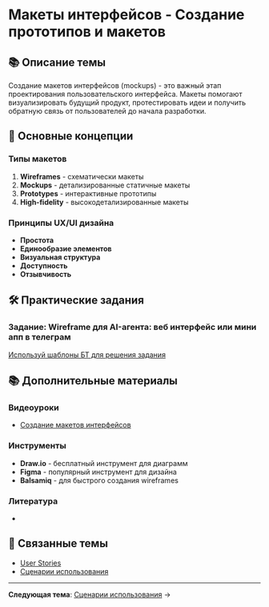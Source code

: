 # Макеты интерфейсов - Создание прототипов и макетов

## 📚 Описание темы

Создание макетов интерфейсов (mockups) - это важный этап проектирования пользовательского интерфейса. Макеты помогают визуализировать будущий продукт, протестировать идеи и получить обратную связь от пользователей до начала разработки.

## 📖 Основные концепции

### Типы макетов

1. **Wireframes** - схематически макеты
2. **Mockups** - детализированные статичные макеты
3. **Prototypes** - интерактивные прототипы
4. **High-fidelity** - высокодетализированные макеты

### Принципы UX/UI дизайна

- **Простота** 
- **Единообразие элементов** 
- **Визуальная структура** 
- **Доступность** 
- **Отзывчивость** 

## 🛠 Практические задания

### Задание: Wireframe для AI-агента:  веб интерфейс или мини апп в телеграм

[Используй шаблоны БТ для решения задания](../materials/Шаблон%20БТ.pdf)

## 📚 Дополнительные материалы

### Видеоуроки
- [Создание макетов интерфейсов](https://youtu.be/-L1n8o6yNVQ)

### Инструменты
- **Draw.io** - бесплатный инструмент для диаграмм
- **Figma** - популярный инструмент для дизайна
- **Balsamiq** - для быстрого создания wireframes

### Литература
- []() 

## 🔗 Связанные темы

- [User Stories](./user-stories.md)
- [Сценарии использования](./use-cases.md)

---

**Следующая тема**: [Сценарии использования](./use-cases.md) → 